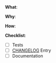 **What**:

<!--
  Describe what changes are being made, e.g. which feature/bug is being
  developed/fixed in this PR?
-->

**Why**:

<!-- Why are these changes necessary? -->

**How**:

<!--
  How did you verify the changes in this PR?
  If this PR contains tests this section can be considered done.
  Otherwise please write down the steps on how you did test your changes and
  verified that the changes are working as expected.

  See https://www.ministryoftesting.com/dojo/lessons/community-stories-to-shift-left-start-right
  for some background.
 -->

**Checklist**:

<!-- add "N/A" to the end of each line not applicable to your changes -->

<!-- to check an item, place an "x" in the box like so: "- [x] Tests" -->

- [ ] Tests
- [ ] [CHANGELOG](https://github.com/greenbone/pontos/blob/master/CHANGELOG.md) Entry
- [ ] Documentation
